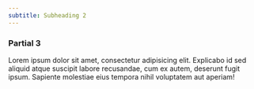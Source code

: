 ```yaml
---
subtitle: Subheading 2
---
```


### Partial 3

Lorem ipsum dolor sit amet, consectetur adipisicing elit. Explicabo id sed aliquid atque suscipit labore recusandae, cum ex autem, deserunt fugit ipsum.
Sapiente molestiae eius tempora nihil voluptatem aut aperiam!
